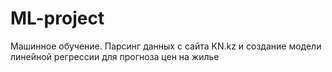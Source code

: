 # ML-project
Машинное обучение. Парсинг данных с сайта KN.kz и создание модели линейной регрессии для прогноза цен на жилье
